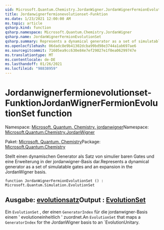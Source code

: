 ```yaml
---
uid: Microsoft.Quantum.Chemistry.JordanWigner.JordanWignerFermionEvolutionSet
title: Jordanwignerfermionevolutionset-Funktion
ms.date: 1/23/2021 12:00:00 AM
ms.topic: article
qsharp.kind: function
qsharp.namespace: Microsoft.Quantum.Chemistry.JordanWigner
qsharp.name: JordanWignerFermionEvolutionSet
qsharp.summary: Represents a dynamical generator as a set of simulatable gates and an expansion in the JordanWigner basis.
ms.openlocfilehash: 06dadc8e9b41302dcba99bd98e3744a1ab697ae6
ms.sourcegitcommit: 71605ea9cc630e84e7ef29027e1f0ea06299747e
ms.translationtype: MT
ms.contentlocale: de-DE
ms.lasthandoff: 01/26/2021
ms.locfileid: "98838959"
---
```

# <a name="jordanwignerfermionevolutionset-function"></a><span data-ttu-id="e2920-102">Jordanwignerfermionevolutionset-Funktion</span><span class="sxs-lookup"><span data-stu-id="e2920-102">JordanWignerFermionEvolutionSet function</span></span>

<span data-ttu-id="e2920-103">Namespace: [Microsoft. Quantum. Chemistry. jordanwigner](xref:Microsoft.Quantum.Chemistry.JordanWigner)</span><span class="sxs-lookup"><span data-stu-id="e2920-103">Namespace: [Microsoft.Quantum.Chemistry.JordanWigner](xref:Microsoft.Quantum.Chemistry.JordanWigner)</span></span>

<span data-ttu-id="e2920-104">Paket: [Microsoft. Quantum. Chemistry](https://nuget.org/packages/Microsoft.Quantum.Chemistry)</span><span class="sxs-lookup"><span data-stu-id="e2920-104">Package: [Microsoft.Quantum.Chemistry](https://nuget.org/packages/Microsoft.Quantum.Chemistry)</span></span>


<span data-ttu-id="e2920-105">Stellt einen dynamischen Generator als Satz von simulier baren Gates und eine Erweiterung in der jordanwigner-Basis dar.</span><span class="sxs-lookup"><span data-stu-id="e2920-105">Represents a dynamical generator as a set of simulatable gates and an expansion in the JordanWigner basis.</span></span>

```qsharp
function JordanWignerFermionEvolutionSet () : Microsoft.Quantum.Simulation.EvolutionSet
```


## <a name="output--evolutionset"></a><span data-ttu-id="e2920-106">Ausgabe: [evolutionsatz](xref:Microsoft.Quantum.Simulation.EvolutionSet)</span><span class="sxs-lookup"><span data-stu-id="e2920-106">Output : [EvolutionSet](xref:Microsoft.Quantum.Simulation.EvolutionSet)</span></span>

<span data-ttu-id="e2920-107">Ein `EvolutionSet` , der einen `GeneratorIndex` für die jordanwigner-Basis einem ' evolutioneinheitlich ' zuordnet.</span><span class="sxs-lookup"><span data-stu-id="e2920-107">An `EvolutionSet` that maps a `GeneratorIndex` for the JordanWigner basis to an \`EvolutionUnitary.</span></span>